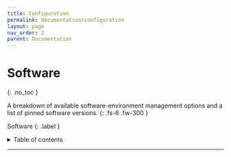 ```yaml
---
title: Configuration
permalink: documentation/configuration
layout: page
nav_order: 2
parent: Documentation
---
```


# Software
{: .no_toc }

A breakdown of available software-environment management options and a list of pinned software versions.
{: .fs-6 .fw-300 }

Software
{: .label }


<details markdown="block">
  <summary>
    Table of contents
  </summary>
  {: .text-delta }
1. TOC
{:toc}
</details>

---
<!-- ## Docker Environments
A docker image has been created using [Alpine Linux](https://www.alpinelinux.org), a bare-bones version of linux optimized for size and efficiency, making it an ideal OS for lightweight Docker images. This image is available on [DockerHub here](https://hub.docker.com/repository/docker/graemeford/pipeline-os/general).

```bash
docker pull graemeford/pipeline-os:latest
``` -->

<!-- ## Virtual Environments
Users are encouraged to use Python virtual environments to maintain a clean, project-specific environment. To create one, you can run the `python -m venv <folder-to-create>` command to create a virtual environment. IDE's such as Visual Studio Code with the appropriate python language packs enabled will be able to auto-detect this virtual environment and activate it for you. After activation, any python-related commands will install to and reference from this virtual environment.

Pinned package version files for the python package manager, `pip`, are available to prime this environment with all necessary software. This is maintained via the `pip-tools` packages `pip-compile --generate-hashes` command.


**Linux:**
```bash
# IF no venv folder present THEN
# CREATE virtual environment
python3 -m venv venv

# ACTIVATE virtual environment 'venv'
source ./venv/bin/activate

# (venv) INSTALL dependancies
pip install -r requirements.deb.txt
```

{: .normal-title}
> Virtual environments
>
> Users are encouraged to use Python virtual environments to maintain a clean, project-specific environment. To create one, you can run the `python -m venv <folder-to-create>` command to create a vritual environment. To activate this environment, use the `source <path-to<folder-to-create>>/bin/activate`. Now, any installation commands will install to this blank environment.

{: .normal-title }
> Windows compatability
>
> Virtual environments are supported on windows, however, the `source` command is linux-specific. Users can use an IDE which is capable of auto-detecting and auto-enabling virtual environments (such as [Visual Studio Code]()) for ease-of-use.

> `--generate-hashes` is used to record an MD5-checksum digest of the files that form part of the packages file download. This allows pip to verify the file composition on download against these records, as a security function. -->